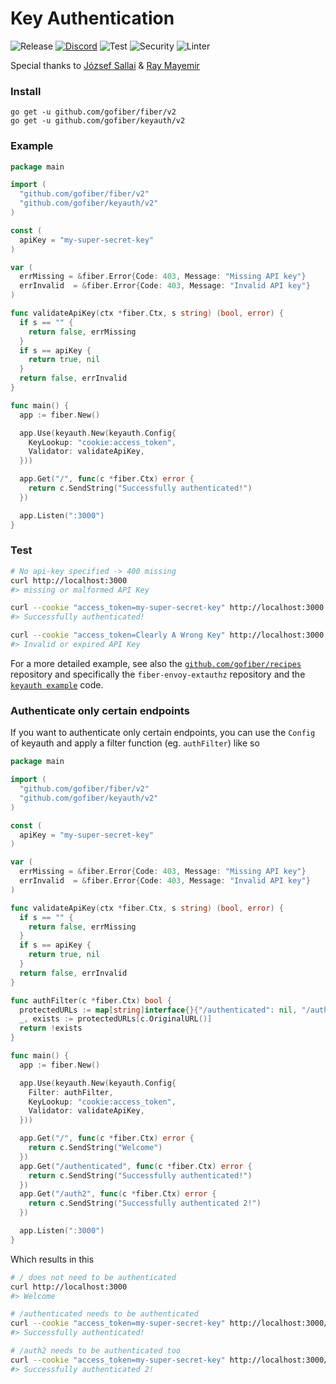 # Key Authentication

![Release](https://img.shields.io/github/release/gofiber/keyauth.svg)
[![Discord](https://img.shields.io/badge/discord-join%20channel-7289DA)](https://gofiber.io/discord)
![Test](https://github.com/gofiber/keyauth/workflows/Test/badge.svg)
![Security](https://github.com/gofiber/keyauth/workflows/Security/badge.svg)
![Linter](https://github.com/gofiber/keyauth/workflows/Linter/badge.svg)

Special thanks to [József Sallai](https://github.com/jozsefsallai) & [Ray Mayemir](https://github.com/raymayemir)

### Install
```
go get -u github.com/gofiber/fiber/v2
go get -u github.com/gofiber/keyauth/v2
```
### Example
```go
package main

import (
  "github.com/gofiber/fiber/v2"
  "github.com/gofiber/keyauth/v2"
)

const (
  apiKey = "my-super-secret-key"
)

var (
  errMissing = &fiber.Error{Code: 403, Message: "Missing API key"}
  errInvalid  = &fiber.Error{Code: 403, Message: "Invalid API key"}
)

func validateApiKey(ctx *fiber.Ctx, s string) (bool, error) {
  if s == "" {
    return false, errMissing
  }
  if s == apiKey {
    return true, nil
  }
  return false, errInvalid
}

func main() {
  app := fiber.New()

  app.Use(keyauth.New(keyauth.Config{
    KeyLookup: "cookie:access_token",
    Validator: validateApiKey,
  }))

  app.Get("/", func(c *fiber.Ctx) error {
    return c.SendString("Successfully authenticated!")
  })

  app.Listen(":3000")
}
```

### Test

```bash
# No api-key specified -> 400 missing 
curl http://localhost:3000
#> missing or malformed API Key

curl --cookie "access_token=my-super-secret-key" http://localhost:3000
#> Successfully authenticated!

curl --cookie "access_token=Clearly A Wrong Key" http://localhost:3000
#> Invalid or expired API Key
```

For a more detailed example, see also the [`github.com/gofiber/recipes`](https://github.com/gofiber/recipes) repository and specifically the `fiber-envoy-extauthz` repository and the [`keyauth example`](https://github.com/gofiber/recipes/blob/master/fiber-envoy-extauthz/authz/main.go) code.


### Authenticate only certain endpoints

If you want to authenticate only certain endpoints, you can use the `Config` of keyauth and apply a filter function (eg. `authFilter`) like so

```go
package main

import (
  "github.com/gofiber/fiber/v2"
  "github.com/gofiber/keyauth/v2"
)

const (
  apiKey = "my-super-secret-key"
)

var (
  errMissing = &fiber.Error{Code: 403, Message: "Missing API key"}
  errInvalid  = &fiber.Error{Code: 403, Message: "Invalid API key"}
)

func validateApiKey(ctx *fiber.Ctx, s string) (bool, error) {
  if s == "" {
    return false, errMissing
  }
  if s == apiKey {
    return true, nil
  }
  return false, errInvalid
}

func authFilter(c *fiber.Ctx) bool {
  protectedURLs := map[string]interface{}{"/authenticated": nil, "/auth2": nil}
  _, exists := protectedURLs[c.OriginalURL()]
  return !exists
}

func main() {
  app := fiber.New()

  app.Use(keyauth.New(keyauth.Config{
	Filter: authFilter,
    KeyLookup: "cookie:access_token",
    Validator: validateApiKey,
  }))

  app.Get("/", func(c *fiber.Ctx) error {
    return c.SendString("Welcome")
  })
  app.Get("/authenticated", func(c *fiber.Ctx) error {
    return c.SendString("Successfully authenticated!")
  })
  app.Get("/auth2", func(c *fiber.Ctx) error {
    return c.SendString("Successfully authenticated 2!")
  })

  app.Listen(":3000")
}
```

Which results in this

```bash
# / does not need to be authenticated
curl http://localhost:3000
#> Welcome

# /authenticated needs to be authenticated
curl --cookie "access_token=my-super-secret-key" http://localhost:3000/authenticated
#> Successfully authenticated!

# /auth2 needs to be authenticated too
curl --cookie "access_token=my-super-secret-key" http://localhost:3000/auth2
#> Successfully authenticated 2!
```
